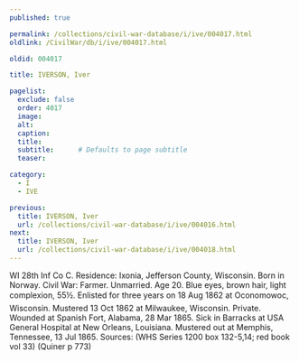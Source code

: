 ```yaml
---
published: true

permalink: /collections/civil-war-database/i/ive/004017.html
oldlink: /CivilWar/db/i/ive/004017.html

oldid: 004017

title: IVERSON, Iver

pagelist:
  exclude: false
  order: 4017
  image: 
  alt:
  caption:
  title:
  subtitle:      # Defaults to page subtitle
  teaser:

category: 
  - I 
  - IVE

previous:
  title: IVERSON, Iver
  url: /collections/civil-war-database/i/ive/004016.html  
next:
  title: IVERSON, Iver
  url: /collections/civil-war-database/i/ive/004018.html   
---
```

WI 28th Inf Co C. Residence: Ixonia, Jefferson County, Wisconsin. Born in Norway. Civil War: Farmer. Unmarried. Age 20. Blue eyes, brown hair, light complexion, 5&#146;5&frac12;&#148;. Enlisted for three years on 18 Aug 1862 at Oconomowoc, Wisconsin. Mustered 13 Oct 1862 at Milwaukee, Wisconsin. Private. Wounded at Spanish Fort, Alabama, 28 Mar 1865. Sick in Barracks at USA General Hospital at New Orleans, Louisiana. Mustered out at Memphis, Tennessee, 13 Jul 1865. Sources: (WHS Series 1200 box 132-5,14; red book vol 33) (Quiner p 773)